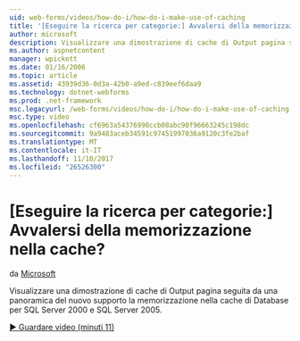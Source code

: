 ```yaml
---
uid: web-forms/videos/how-do-i/how-do-i-make-use-of-caching
title: '[Eseguire la ricerca per categorie:] Avvalersi della memorizzazione nella cache? | Microsoft Docs'
author: microsoft
description: Visualizzare una dimostrazione di cache di Output pagina seguita da una panoramica del nuovo supporto la memorizzazione nella cache di Database per SQL Server 2000 e SQL Server 2005.
ms.author: aspnetcontent
manager: wpickett
ms.date: 01/16/2006
ms.topic: article
ms.assetid: 43939d36-0d3a-42b0-a9ed-c839eef6daa9
ms.technology: dotnet-webforms
ms.prod: .net-framework
msc.legacyurl: /web-forms/videos/how-do-i/how-do-i-make-use-of-caching
msc.type: video
ms.openlocfilehash: cf6963a54376998ccb08abc90f96663245c198dc
ms.sourcegitcommit: 9a9483aceb34591c97451997036a9120c3fe2baf
ms.translationtype: MT
ms.contentlocale: it-IT
ms.lasthandoff: 11/10/2017
ms.locfileid: "26526300"
---
```

<a name="how-do-i-make-use-of-caching"></a>[Eseguire la ricerca per categorie:] Avvalersi della memorizzazione nella cache?
====================
da [Microsoft](https://github.com/microsoft)

Visualizzare una dimostrazione di cache di Output pagina seguita da una panoramica del nuovo supporto la memorizzazione nella cache di Database per SQL Server 2000 e SQL Server 2005.

[&#9654; Guardare video (minuti 11)](https://channel9.msdn.com/Blogs/ASP-NET-Site-Videos/how-do-i-make-use-of-caching)
